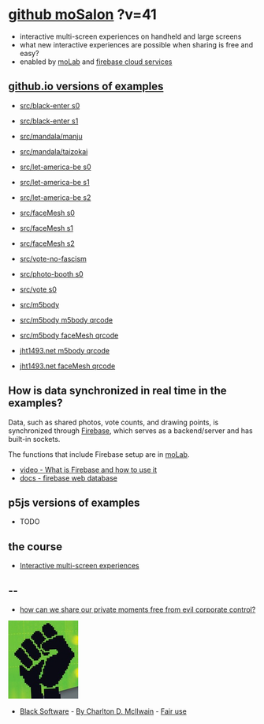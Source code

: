 # [github moSalon](https://github.com/molab-itp/moSalon) ?v=41

- interactive multi-screen experiences on handheld and large screens
- what new interactive experiences are possible when sharing is free and easy?
- enabled by [moLab](https://github.com/molab-itp/moLib) and [firebase cloud services](https://firebase.google.com)

## [github.io versions of examples](https://molab-itp.github.io/moSalon?v=41)

- [src/black-enter s0](src/black-enter/?v=41&group=s0)
- [src/black-enter s1](src/black-enter/?v=41&group=s1)

- [src/mandala/manju](src/mandala/manju?v=41)
- [src/mandala/taizokai](src/mandala/taizokai?v=41)

- [src/let-america-be s0](src/let-america-be/qrcode?v=41&group=s0)
- [src/let-america-be s1](src/let-america-be/qrcode?v=41&group=s1)
- [src/let-america-be s2](src/let-america-be/qrcode?v=41&group=s2)

- [src/faceMesh s0](src/faceMesh/qrcode?v=41)
- [src/faceMesh s1](src/faceMesh/qrcode?v=41&group=s1)
- [src/faceMesh s2](src/faceMesh/qrcode?v=41&group=s2)

- [src/vote-no-fascism](src/vote-no-fascism/?v=41)

- [src/photo-booth s0](src/photo-booth/?v=41)
- [src/vote s0](src/vote/?v=41)

- [src/m5body](src/m5body/?v=41)
- [src/m5body m5body qrcode](src/m5body/qrcode-m5body/?v=41&app=mo-m5body&group=m5body)
- [src/m5body faceMesh qrcode](src/m5body/qrcode-facemesh/?v=41&app=mo-m5body&group=m5body)
- [jht1493.net m5body qrcode](https://jht1493.net/moSalon/demo/m5body/qrcode-m5body/?v=41&app=mo-m5body&group=m5body)
- [jht1493.net faceMesh qrcode](https://jht1493.net/moSalon/demo/m5body/qrcode-facemesh/?v=41&app=mo-m5body&group=m5body)

## How is data synchronized in real time in the examples?

Data, such as shared photos, vote counts, and drawing points, is synchronized through [Firebase](https://firebase.google.com), which serves as a backend/server and has built-in sockets.

The functions that include Firebase setup are in [moLab](https://github.com/molab-itp/moLib).

- [video - What is Firebase and how to use it](https://www.youtube.com/watch?v=p9pgI3Mg-So&list=PLl-K7zZEsYLnfwBe4WgEw9ao0J0N1LYDR&index=8)
- [docs - firebase web database](https://firebase.google.com/docs/database/web/start?hl=en&authuser=0)

## p5js versions of examples

- TODO

## the course

- [Interactive multi-screen experiences](https://github.com/p5videoKit/IM-Screens-2024-03-ima)

## --

- [how can we share our private moments free from evil corporate control?](https://github.com/jht1493/jht-site?tab=readme-ov-file#why)

[![Black_Software](png/power-fist-142x158.png)](https://en.wikipedia.org/wiki/Black_Software)

- [Black Software](https://en.wikipedia.org/wiki/Black_Software) - [By Charlton D. McIlwain](https://global.oup.com/academic/product/black-software-9780190863845) - [Fair use](https://en.wikipedia.org/w/index.php?curid=67093597)

